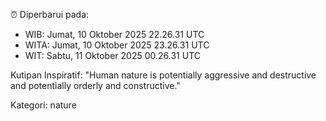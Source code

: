 ⏰ Diperbarui pada:
- WIB: Jumat, 10 Oktober 2025 22.26.31 UTC
- WITA: Jumat, 10 Oktober 2025 23.26.31 UTC
- WIT: Sabtu, 11 Oktober 2025 00.26.31 UTC

Kutipan Inspiratif:
"Human nature is potentially aggressive and destructive and potentially orderly and constructive."


Kategori: nature

